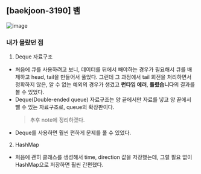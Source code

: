 ## [baekjoon-3190] 뱀

![image](https://user-images.githubusercontent.com/22045163/92230569-51c56080-eee6-11ea-9e66-2388b3e1dfcf.png)

### 내가 몰랐던 점 

1. Deque 자료구조

- 처음에 큐를 사용하려고 보니, 데이터를 뒤에서 빼야하는 경우가 필요해서 큐를 배제하고 head, tail을 만들어서 풀었다.
그런데 그 과정에서 tail 회전을 처리하면서 정확하지 않은, 알 수 없는 예외의 경우가 생겼고 **런타임 에러**, **틀렸습니다**의 결과를 볼 수 있었다.
- Deque(Double-ended queue) 자료구조는 양 끝에서만 자료를 넣고 양 끝에서 뺄 수 있는 자료구조로, queue의 확장판이다.  
    > 추후 note에 정리하겠다.
- Deque를 사용하면 훨씬 편하게 문제를 풀 수 있었다.

2. HashMap

- 처음에 괜히 클래스를 생성해서 time, direction 값을 저장했는데, 그럴 필요 없이 HashMap으로 저장하면 훨씬 간편했다.

